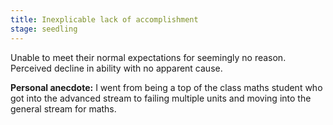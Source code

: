```yaml
---
title: Inexplicable lack of accomplishment
stage: seedling
---
```


Unable to meet their normal expectations for seemingly no reason. Perceived decline in ability with no apparent cause.

**Personal anecdote:**
I went from being a top of the class maths student who got into the advanced stream to failing multiple units and moving into the general stream for maths.
